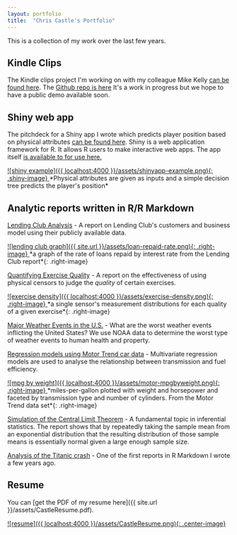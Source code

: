 ```yaml
---
layout: portfolio
title:  "Chris Castle's Portfolio"
---
```

This is a collection of my work over the last few years. 

## Kindle Clips
The Kindle clips project I'm working on with my colleague Mike Kelly [can be found here][jekyll-kc]. The [Github repo is here][jekyll-kc-github] It's a work in progress but we hope to have a public demo available soon.

## Shiny web app

The pitchdeck for a Shiny app I wrote which predicts player position based on physical attributes [can be found here][jekyll-nfl-pitch]. Shiny is a web application framework for R. It allows R users to make interactive web apps. The app itself [is available to for use here.][jekyll-nfl]

<a href="https://chriscastle.shinyapps.io/DDP-proj-NFL-combine/" target="_blank">
![shiny example]({{ localhost:4000 }}/assets/shinyapp-example.png){: .shiny-image} </a>
*Physical attributes are given as inputs and a simple decision tree predicts the player's position*

## Analytic reports written in R/R Markdown

[Lending Club Analysis][jekyll-lc] - A report on Lending Club's customers and business model using their publicly available data. 

<a href="http://www.googledrive.com/host/0Bw6a2LJ4wLU-Mkt4cDRTakZuWUk">
![lending club graph]({{ site.url }}/assets/loan-repaid-rate.png){: .right-image} </a>
*a graph of the rate of loans repaid by interest rate from the Lending Club report*{: .right-image}

[Quantifying Exercise Quality][jekyll-qeq] - A report on the effectiveness of using physical censors to judge the *quality* of certain exercises. 

<a href="http://rpubs.com/christopher_castle/154339">
![exercise density]({{ localhost:4000 }}/assets/exercise-density.png){: .right-image} </a>
*a single sensor's measurement distributions for each quality of a given exercise*{: .right-image}

[Major Weather Events in the U.S.][jekyll-weather] - What are the worst weather events inflicting the United States? We use NOAA data to determine the worst type of weather events to human health and property.

[Regression models using Motor Trend car data][jekyll-motor] - Multivariate regression models are used to analyse the relationship between transmission and fuel efficiency.

<a href="http://rpubs.com/christopher_castle/MotorTrend">
![mpg by weight]({{ localhost:4000 }}/assets/motor-mpgbyweight.png){: .right-image} </a>
*miles-per-gallon plotted with weight and horsepower and faceted by transmission type and number of cylinders. From the Motor Trend data set*{: .right-image}

[Simulation of the Central Limit Theorem][jekyll-clt] - A fundamental topic in inferential statistics. The report shows that by repeatedly taking the sample mean from an exponential distribution that the resulting distribution of those sample means is essentially normal given a large enough sample size. 

[Analysis of the Titanic crash][jekyll-titan] - One of the first reports in R Markdown I wrote a few years ago.

## Resume
You can [get the PDF of my resume here]({{ site.url }}/assets/CastleResume.pdf).

<a href="http://89million.github.io/assets/CastleResume.pdf" target="_blank">
![resume]({{ localhost:4000 }}/assets/CastleResume.png){: .center-image} </a>


[jekyll-lc]: http://89million.github.io/castle/lending-club.htm
[jekyll-titan]: http://89million.github.io/castle/titanic.htm
[jekyll-kc]: https://kindleclips.herokuapp.com/
[jekyll-kc-github]: https://github.com/mikechriskelly/kindleclips
[jekyll-nfl]: https://chriscastle.shinyapps.io/DDP-proj-NFL-combine/
[jekyll-nfl-pitch]: http://rpubs.com/christopher_castle/148572
[jekyll-qeq]: http://rpubs.com/christopher_castle/154339
[jekyll-weather]: http://rpubs.com/christopher_castle/137535
[jekyll-clt]: http://rpubs.com/christopher_castle/137490
[jekyll-motor]: http://rpubs.com/christopher_castle/MotorTrend